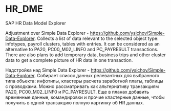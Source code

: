 # HR_DME
SAP HR Data Model Explorer

Adjustment over Simple Data Explorer - https://github.com/ysichov/Simple-Data-Explorer.
Collects a list of data relevant to the selected object type: infotypes, payroll clusters, tables with entries. It can be considered as an alternative to PA20, PC00_M02_LINF0 and PC_PAYRESULT transactions. There are also plans to add temporary data, business trips and other cluster data to get a complete picture of HR data in one transaction.

Надстройка над Simple Data Explorer - https://github.com/ysichov/Simple-Data-Explorer.
Собирает список данных релевантных для выбранного типа объекта: инфотипы, кластеры расчета заработной платы, таблицы с проводками. Можно рассматривать как альтернативу транзакциям PA20, PC00_M02_LINF0 и PC_PAYRESULT. Еще в планах добавить временные данные, командировки и прочие кластерные данные, чтобы получить в одной транзакцию полную картинку об HR данных.


